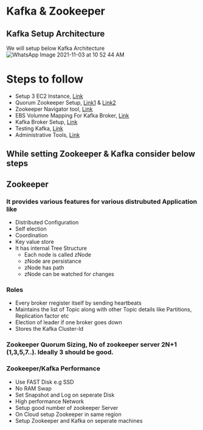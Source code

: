 # Kafka & Zookeeper 

## Kafka Setup Architecture

We will setup below Kafka Architecture 
![WhatsApp Image 2021-11-03 at 10 52 44 AM](https://user-images.githubusercontent.com/23295769/140013322-c9720806-d1a8-429e-9793-d94cc468385e.jpeg)

# Steps to follow
- Setup 3 EC2 Instance, [Link](https://github.com/MetaArivu/Kafka-quickstart/blob/main/08-cluster-setup/01-aws-ec2-instance-setup.md)
- Quorum Zookeeper Setup, [Link1](https://github.com/MetaArivu/Kafka-quickstart/blob/main/08-cluster-setup/02-zookeeper-setup.md) & [Link2](https://github.com/MetaArivu/Kafka-quickstart/blob/main/08-cluster-setup/03-zookeeper-quorum-setup.md)
- Zookeeper Navigator tool, [Link](https://github.com/MetaArivu/Kafka-quickstart/blob/main/08-cluster-setup/04-zookeeper-tools.md)
- EBS Volumne Mapping For Kafka Broker, [Link](https://github.com/MetaArivu/Kafka-quickstart/blob/main/08-cluster-setup/05-kafka-aws-ebs-volumne-setup.md)
- Kafka Broker Setup, [Link](https://github.com/MetaArivu/Kafka-quickstart/blob/main/08-cluster-setup/06-kafka-broker-setup.md)
- Testing Kafka, [Link](https://github.com/MetaArivu/Kafka-quickstart/blob/main/08-cluster-setup/07-testing-kafka-cluster.md)
- Administrative Tools, [Link](https://github.com/MetaArivu/Kafka-quickstart/blob/main/08-cluster-setup/08-administrative-tools.md)

## While setting Zookeeper & Kafka consider below steps

## Zookeeper

### It provides various features for various distrubuted Application like
- Distributed Configuration
- Self election
- Coordination
- Key value store
- It has internal Tree Structure
    - Each node is called zNode
    - zNode are persistance
    - zNode has path
    - zNode can be watched for changes

### Roles
- Every broker rregister itself by sending heartbeats
- Maintains the list of Topic along with other Topic details like Partitions, Replication factor etc
- Election of leader if one broker goes down
- Stores the Kafka Cluster-Id

### Zookeeper Quorum Sizing, No of zookeeper server 2N+1 (1,3,5,7..). Ideally 3 should be good.


### Zookeeper/Kafka Performance
- Use FAST Disk e.g SSD
- No RAM Swap
- Set Snapshot and Log on seperate Disk
- High performance Network
- Setup good number of zookeeper Server
- On Cloud setup Zookeeper in same region
- Setup Zookeeper and Kafka on seperate machines







